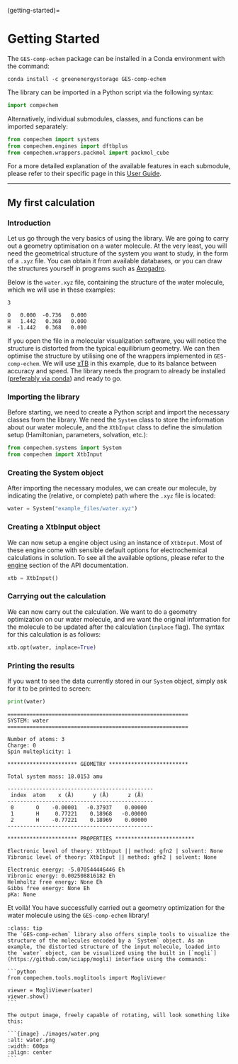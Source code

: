 (getting-started)=

# Getting Started

The `GES-comp-echem` package can be installed in a Conda environment with the command:
```
conda install -c greenenergystorage GES-comp-echem
```

The library can be imported in a Python script via the following syntax:

```python
import compechem
```

Alternatively, individual submodules, classes, and functions can be imported separately:

```python
from compechem import systems
from compechem.engines import dftbplus
from compechem.wrappers.packmol import packmol_cube
```

For a more detailed explanation of the available features in each submodule, please refer to their specific page in this [User Guide](user-guide).

---

## My first calculation

### Introduction

Let us go through the very basics of using the library. We are going to carry out a geometry optimisation on a water molecule. At the very least, you will need the geometrical structure of the system you want to study, in the form of a `.xyz` file. You can obtain it from available databases, or you can draw the structures yourself in programs such as [Avogadro](https://avogadro.cc/).

Below is the `water.xyz` file, containing the structure of the water molecule, which we will use in these examples:

```
3

O   0.000  -0.736   0.000  
H   1.442   0.368   0.000  
H  -1.442   0.368   0.000  
```

If you open the file in a molecular visualization software, you will notice the structure is distorted from the typical equilibrium geometry. We can then optimise the structure by utilising one of the wrappers implemented in `GES-comp-echem`. We will use [xTB](https://github.com/grimme-lab/xtb) in this example, due to its balance between accuracy and speed. The library needs the program to already be installed ([preferably via conda](https://xtb-docs.readthedocs.io/en/latest/setup.html#setup-and-installation)) and ready to go.

### Importing the library

Before starting, we need to create a Python script and import the necessary classes from the library. We need the `System` class to store the information about our water molecule, and the `XtbInput` class to define the simulation setup (Hamiltonian, parameters, solvation, etc.):

```python
from compechem.systems import System
from compechem import XtbInput
```

### Creating the System object

After importing the necessary modules, we can create our molecule, by indicating the (relative, or complete) path where the `.xyz` file is located:

```python
water = System("example_files/water.xyz")
```

### Creating a XtbInput object

We can now setup a engine object using an instance of `XtbInput`. Most of these engine come with sensible default options for electrochemical calculations in solution. To see all the available options, please refer to the [engine](API-engines) section of the API documentation.

```python
xtb = XtbInput()
```

### Carrying out the calculation

We can now carry out the calculation. We want to do a geometry optimization on our water molecule, and we want the original information for the molecule to be updated after the calculation (`inplace` flag). The syntax for this calculation is as follows:

```python
xtb.opt(water, inplace=True)
```

### Printing the results

If you want to see the data currently stored in our `System` object, simply ask for it to be printed to screen:

```python
print(water)
```

```
=========================================================
SYSTEM: water
=========================================================

Number of atoms: 3
Charge: 0
Spin multeplicity: 1

********************** GEOMETRY *************************

Total system mass: 18.0153 amu

----------------------------------------------
 index  atom    x (Å)      y (Å)      z (Å)   
----------------------------------------------
 0       O    -0.00001   -0.37937    0.00000  
 1       H     0.77221    0.18968   -0.00000  
 2       H    -0.77221    0.18969    0.00000  
----------------------------------------------

********************** PROPERTIES *************************

Electronic level of theory: XtbInput || method: gfn2 | solvent: None
Vibronic level of theory: XtbInput || method: gfn2 | solvent: None

Electronic energy: -5.070544446446 Eh
Vibronic energy: 0.002508816182 Eh
Helmholtz free energy: None Eh
Gibbs free energy: None Eh
pKa: None
```

Et voilà! You have successfully carried out a geometry optimization for the water molecule using the `GES-comp-echem` library!

`````{admonition} Basic molecule visualization
:class: tip
The `GES-comp-echem` library also offers simple tools to visualize the structure of the molecules encoded by a `System` object. As an example, the distorted structure of the input molecule, loaded into the `water` object, can be visualized using the built in [`mogli`](https://github.com/sciapp/mogli) interface using the commands:

```python
from compechem.tools.moglitools import MogliViewer

viewer = MogliViewer(water)
viewer.show()
```

The output image, freely capable of rotating, will look something like this:

```{image} ./images/water.png
:alt: water.png
:width: 600px
:align: center
```
`````